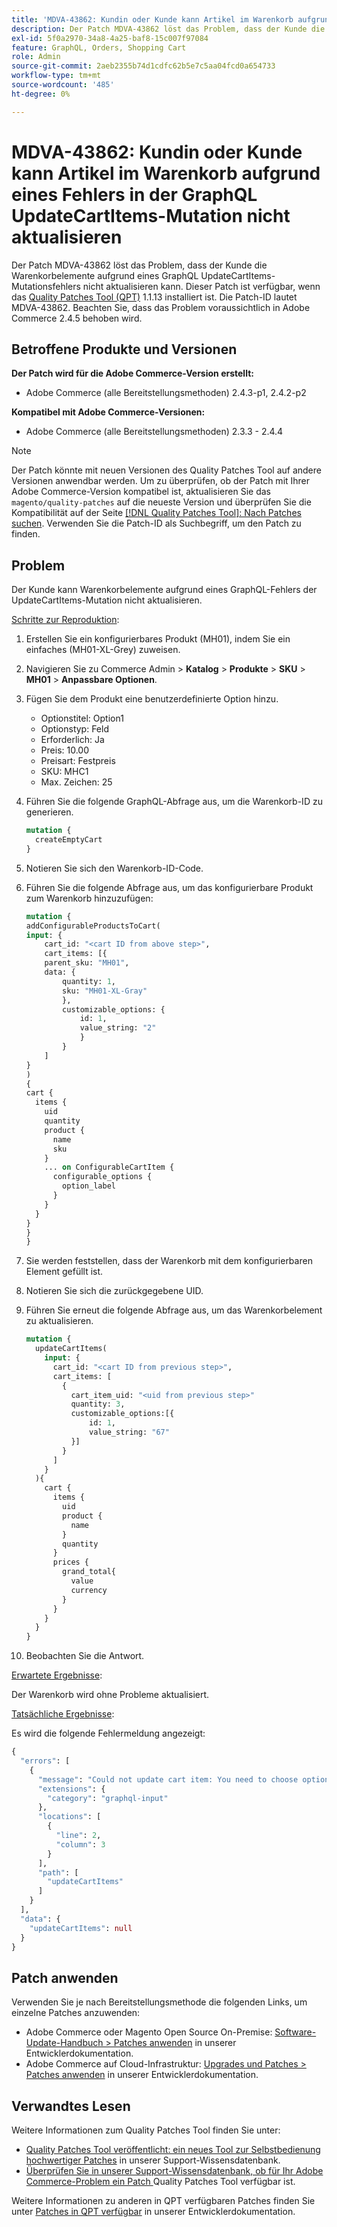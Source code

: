 ```yaml
---
title: 'MDVA-43862: Kundin oder Kunde kann Artikel im Warenkorb aufgrund eines Fehlers in der GraphQL UpdateCartItems-Mutation nicht aktualisieren'
description: Der Patch MDVA-43862 löst das Problem, dass der Kunde die Warenkorbelemente aufgrund eines GraphQL UpdateCartItems-Mutationsfehlers nicht aktualisieren kann. Dieser Patch ist verfügbar, wenn das [Quality Patches Tool (QPT)](/help/announcements/adobe-commerce-announcements/magento-quality-patches-released-new-tool-to-self-serve-quality-patches.md) 1.1.13 installiert ist. Die Patch-ID lautet MDVA-43862. Beachten Sie, dass das Problem voraussichtlich in Adobe Commerce 2.4.5 behoben wird.
exl-id: 5f0a2970-34a8-4a25-baf8-15c007f97084
feature: GraphQL, Orders, Shopping Cart
role: Admin
source-git-commit: 2aeb2355b74d1cdfc62b5e7c5aa04fcd0a654733
workflow-type: tm+mt
source-wordcount: '485'
ht-degree: 0%

---
```


# MDVA-43862: Kundin oder Kunde kann Artikel im Warenkorb aufgrund eines Fehlers in der GraphQL UpdateCartItems-Mutation nicht aktualisieren

Der Patch MDVA-43862 löst das Problem, dass der Kunde die Warenkorbelemente aufgrund eines GraphQL UpdateCartItems-Mutationsfehlers nicht aktualisieren kann. Dieser Patch ist verfügbar, wenn das [Quality Patches Tool (QPT)](/help/announcements/adobe-commerce-announcements/magento-quality-patches-released-new-tool-to-self-serve-quality-patches.md) 1.1.13 installiert ist. Die Patch-ID lautet MDVA-43862. Beachten Sie, dass das Problem voraussichtlich in Adobe Commerce 2.4.5 behoben wird.

## Betroffene Produkte und Versionen

**Der Patch wird für die Adobe Commerce-Version erstellt:**

* Adobe Commerce (alle Bereitstellungsmethoden) 2.4.3-p1, 2.4.2-p2

**Kompatibel mit Adobe Commerce-Versionen:**

* Adobe Commerce (alle Bereitstellungsmethoden) 2.3.3 - 2.4.4

>[!NOTE]
>
>Der Patch könnte mit neuen Versionen des Quality Patches Tool auf andere Versionen anwendbar werden. Um zu überprüfen, ob der Patch mit Ihrer Adobe Commerce-Version kompatibel ist, aktualisieren Sie das `magento/quality-patches` auf die neueste Version und überprüfen Sie die Kompatibilität auf der Seite [[!DNL Quality Patches Tool]: Nach Patches suchen](https://experienceleague.adobe.com/tools/commerce-quality-patches/index.html). Verwenden Sie die Patch-ID als Suchbegriff, um den Patch zu finden.

## Problem

Der Kunde kann Warenkorbelemente aufgrund eines GraphQL-Fehlers der UpdateCartItems-Mutation nicht aktualisieren.

<u>Schritte zur Reproduktion</u>:

1. Erstellen Sie ein konfigurierbares Produkt (MH01), indem Sie ein einfaches (MH01-XL-Grey) zuweisen.
1. Navigieren Sie zu Commerce Admin > **Katalog** > **Produkte** > **SKU** > **MH01** > **Anpassbare Optionen**.
1. Fügen Sie dem Produkt eine benutzerdefinierte Option hinzu.
   * Optionstitel: Option1
   * Optionstyp: Feld
   * Erforderlich: Ja
   * Preis: 10.00
   * Preisart: Festpreis
   * SKU: MHC1
   * Max. Zeichen: 25
1. Führen Sie die folgende GraphQL-Abfrage aus, um die Warenkorb-ID zu generieren.

   ```GraphQL
   mutation {
     createEmptyCart
   }
   ```

1. Notieren Sie sich den Warenkorb-ID-Code.
1. Führen Sie die folgende Abfrage aus, um das konfigurierbare Produkt zum Warenkorb hinzuzufügen:

   ```GraphQL
   mutation {
   addConfigurableProductsToCart(
   input: {
       cart_id: "<cart ID from above step>",
       cart_items: [{
       parent_sku: "MH01",
       data: {
           quantity: 1,
           sku: "MH01-XL-Gray"
           },
           customizable_options: {
               id: 1,
               value_string: "2"
               }
           }
       ]
   }
   )
   {
   cart {
     items {
       uid
       quantity
       product {
         name
         sku
       }
       ... on ConfigurableCartItem {
         configurable_options {
           option_label
         }
       }
     }
   }
   }
   }
   ```

1. Sie werden feststellen, dass der Warenkorb mit dem konfigurierbaren Element gefüllt ist.
1. Notieren Sie sich die zurückgegebene UID.
1. Führen Sie erneut die folgende Abfrage aus, um das Warenkorbelement zu aktualisieren.

   ```GraphQL
   mutation {
     updateCartItems(
       input: {
         cart_id: "<cart ID from previous step>",
         cart_items: [
           {
             cart_item_uid: "<uid from previous step>"
             quantity: 3,
             customizable_options:[{
                 id: 1,
                 value_string: "67"
             }]
           }
         ]
       }
     ){
       cart {
         items {
           uid
           product {
             name
           }
           quantity
         }
         prices {
           grand_total{
             value
             currency
           }
         }
       }
     }
   }
   ```

1. Beobachten Sie die Antwort.

<u>Erwartete Ergebnisse</u>:

Der Warenkorb wird ohne Probleme aktualisiert.

<u>Tatsächliche Ergebnisse</u>:

Es wird die folgende Fehlermeldung angezeigt:

```GraphQL
{
  "errors": [
    {
      "message": "Could not update cart item: You need to choose options for your item.",
      "extensions": {
        "category": "graphql-input"
      },
      "locations": [
        {
          "line": 2,
          "column": 3
        }
      ],
      "path": [
        "updateCartItems"
      ]
    }
  ],
  "data": {
    "updateCartItems": null
  }
}
```

## Patch anwenden

Verwenden Sie je nach Bereitstellungsmethode die folgenden Links, um einzelne Patches anzuwenden:

* Adobe Commerce oder Magento Open Source On-Premise: [Software-Update-Handbuch > Patches anwenden](https://experienceleague.adobe.com/en/docs/commerce-operations/tools/quality-patches-tool/usage) in unserer Entwicklerdokumentation.
* Adobe Commerce auf Cloud-Infrastruktur: [Upgrades und Patches > Patches anwenden](https://experienceleague.adobe.com/en/docs/commerce-cloud-service/user-guide/develop/upgrade/apply-patches) in unserer Entwicklerdokumentation.

## Verwandtes Lesen

Weitere Informationen zum Quality Patches Tool finden Sie unter:

* [Quality Patches Tool veröffentlicht: ein neues Tool zur Selbstbedienung hochwertiger Patches](/help/announcements/adobe-commerce-announcements/magento-quality-patches-released-new-tool-to-self-serve-quality-patches.md) in unserer Support-Wissensdatenbank.
* [Überprüfen Sie in unserer Support-Wissensdatenbank, ob für Ihr Adobe Commerce-Problem ein Patch ](/help/support-tools/patches-available-in-qpt-tool/check-patch-for-magento-issue-with-magento-quality-patches.md) Quality Patches Tool verfügbar ist.

Weitere Informationen zu anderen in QPT verfügbaren Patches finden Sie unter [Patches in QPT verfügbar](https://experienceleague.adobe.com/tools/commerce-quality-patches/index.html) in unserer Entwicklerdokumentation.
